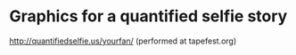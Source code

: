 # Graphics for a quantified selfie story
http://quantifiedselfie.us/yourfan/ (performed at tapefest.org)
